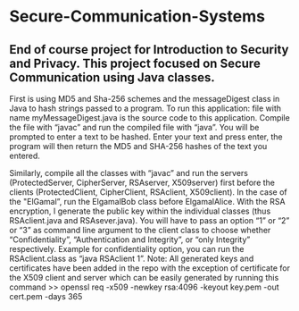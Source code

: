 # Secure-Communication-Systems
 End of course project for Introduction to Security and Privacy. This project focused on Secure Communication using Java classes.
 ---
 First is using MD5 and Sha-256 schemes and the messageDigest class in Java to hash strings passed to a program.
 To run this application: file with name myMessageDigest.java is the source code to this application. Compile the file with “javac” and run the compiled
 file with “java”. You will be prompted to enter a text to be hashed. Enter your text and press enter, the program will then return the MD5 and SHA-256
 hashes of the text you entered.
 
 Similarly, compile all the classes with “javac” and run the servers (ProtectedServer, CipherServer, RSAserver, X509server) first before the clients
 (ProtectedClient, CipherClient, RSAclient, X509client). In the case of the "ElGamal”, run the ElgamalBob class before ElgamalAlice. With the RSA
 encryption, I generate the public key within the individual classes (thus RSAclient.java and RSAsever.java). You will have to pass an option “1” or “2” or
 “3” as command line argument to the client class to choose whether “Confidentiality”, “Authentication and Integrity”, or “only Integrity” respectively.
 Example for confidentiality option, you can run the RSAclient.class as “java RSAclient 1”.
 Note: All generated keys and certificates have been added in the repo with the exception of certificate for the X509 client and server 
 which can be easily generated by running this command >> openssl req -x509 -newkey rsa:4096 -keyout key.pem -out cert.pem -days 365
